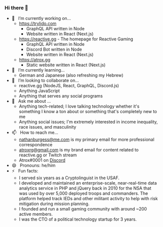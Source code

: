 ### Hi there 👋

- 🔭 &nbsp; I’m currently working on...
  - https://trylido.com
    - GraphQL API written in Node
    - Website written in React (Next.js)
  - https://reactive.gg - The homepage for Reactive Gaming
    - GraphQL API written in Node
    - Discord Bot written in Node
    - Website written in React (Next.js)
  - https://atrox.gg
    - Static website written in React (Next.js)
- 🌱 &nbsp; I’m currently learning...
  - German and Japanese (also refreshing my Hebrew)
- 👯 &nbsp; I’m looking to collaborate on...
  - reactive.gg (NodeJS, React, GraphQL, Discord.js)
  - Anything JavaScript
  - Anything that serves any social programs
- 💬 &nbsp; Ask me about ...
  - Anything tech-related; I love talking technology whether it's something I know a ton about or something that's completely new to me
  - Anything social issues; I'm extremely interested in income inequality, race issues, and masculinity
- 📫 &nbsp; How to reach me...
  - nathanburgess@me.com is my primary email for more professional correspondence
  - atroxrg@gmail.com is my brand email for content related to reactive.gg or Twitch stream
  - Atrox#0001 on [Discord](http://discordapp.com/invite/P4WB4nj)
- 😄 &nbsp; Pronouns: he/him
- ⚡ &nbsp; Fun facts:
  - I served six years as a Cryptolinguist in the USAF.
  - I developed and maintained an enterprise-scale, near-real-time data analytics service in PHP and jQuery back in 2010 for the NSA that was used by over 5,000 deployed troops and commanders. The platform helped track IEDs and other militant activity to help with risk mitigation during mission planning.
  - I founded and run a small gaming community with around ~200 active members.
  - I was the CTO of a political technology startup for 3 years.

<!--
**nathanburgess/nathanburgess** is a ✨ _special_ ✨ repository because its `README.md` (this file) appears on your GitHub profile.

Here are some ideas to get you started:

- 🔭 I’m currently working on ...
- 🌱 I’m currently learning ...
- 👯 I’m looking to collaborate on ...
- 🤔 I’m looking for help with ...
- 💬 Ask me about ...
- 📫 How to reach me: ...
- 😄 Pronouns: ...
- ⚡ Fun fact: ...
-->

